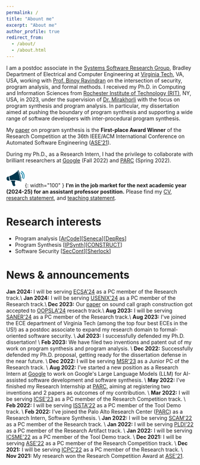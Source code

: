 ```yaml
---
permalink: /
title: "Abount me"
excerpt: "About me"
author_profile: true
redirect_from: 
  - /about/
  - /about.html
---
```



I am a postdoc associate in the [Systems Software Research Group](https://www.ssrg.ece.vt.edu/), Bradley Department of Electrical and Computer Engineering at [Virginia Tech](https://ece.vt.edu/), VA, USA, working with [Prof. Binoy Ravindran](https://binoyravindran.github.io/) on the intersection of security, program analysis, and formal methods. I received my Ph.D. in Computing and Information Sciences from [Rochester Institute of Technology (RIT)](https://rit.edu/), NY, USA, in 2023, under the supervision of [Dr. Mirakhorli](http://www.se.rit.edu/~mehdi/) with the focus on program synthesis and program analysis. In particular, my dissertation aimed at pushing the boundary of program synthesis and supporting a wide range of software developers with inter-procedural program synthesis.

My [paper](https://ieeexplore.ieee.org/document/9678705) on program synthesis is the **First-place Award Winner** of the Research Competition at the 36th IEEE/ACM International Conference on Automated Software Engineering ([ASE’21](https://conf.researchr.org/home/ase-2021)).

During my Ph.D., as a Research Intern, I had the privilege to collaborate with brilliant researchers at [Google](http://www.google.com) (Fall 2022) and [PARC](https://www.parc.com) (Spring 2022). 



![Announcement](/assets/images/hiclipart_announcement.png){: width="100" } <b>I'm in the job market for the next academic year (2024-25) for an assistant professor postition.</b> Please find my [CV](/assets/docs/Ali_Shokri-CV-2024.pdf), [research statement](/assets/docs/Ali_Research_Statement.pdf), and [teaching statement](/assets/docs/Ali_Teaching_Statement.pdf).





# Research interests

- Program analysis \[[ArCode](https://ieeexplore.ieee.org/iel7/9426689/9426711/09426773.pdf)\]\[[Seneca](https://arxiv.org/pdf/2311.00943)\]\[[DepRes](https://arxiv.org/pdf/2108.01165)\]
- Program Synthesis \[[IPSynth](https://ieeexplore.ieee.org/iel7/9678507/9678392/09678705.pdf)\]\[[CONSTRUCT](https://arxiv.org/pdf/2308.00250)\]
- Software Security \[[SecCont](https://arxiv.org/pdf/2307.05605)\]\[[Sherlock](https://ieeexplore.ieee.org/iel7/9307608/9307628/09307656.pdf)\]

# News & announcements
**Jan 2024:** I will be serving [ECSA'24](https://conf.researchr.org/track/ecsa-2024/ecsa-2024-research-papers) as a PC member of the Research track.\\
**Jan 2024:** I will be serving [USENIX'24](https://www.usenix.org/conference/usenixsecurity24) as a PC member of the Research track.\\
**Dec 2023:** Our [paper](https://arxiv.org/ftp/arxiv/papers/2311/2311.00943.pdf) on sound call graph construction got accepted to [OOPSLA'24](https://2024.splashcon.org/track/splash-2024-oopsla#Call-for-Papers) reseach track.\\
**Aug 2023:** I will be serving [SANER'24](https://conf.researchr.org/track/saner-2024/saner-2024-papers) as a PC member of the Research track.\\
**Aug 2023:** I've joined the ECE department of Virginia Tech (among the top four best ECEs in the US!) as a postdoc associate to expand my research domain to formal-oriented software security.
\\
**Jul 2023:** I successfully defended my Ph.D. dissertation!
\\
**Feb 2023:** We have filed two inventions and patent out of my work on program synthesis and program analysis.
\\
**Dec 2022:** Successfully defended my Ph.D. proposal, getting ready for the dissertation defense in the near future.
\\
**Dec 2022:** I will be serving [MSR'23](https://conf.researchr.org/home/msr-2023) as a Junior PC of the Research track.
\\
**Aug 2022:** I’ve started a new position as a Research Intern at [Google](http://www.google.com/) to work on Google's Large Language Models (LLM) for AI-assisted software development and software synthesis.
\\
**May 2022:** I’ve finished my Research Internship at [PARC](https://www.parc.com/), aiming at registering two inventions and 2 papers as outcomes of my contribution.
\\
**Mar 2022:** I will be serving [ICSE'23](https://conf.researchr.org/track/icse-2023/icse-2023-SRC) as a PC member of the Research Competition track.
\\
**Feb 2022:** I will be serving [ISSTA'22](https://conf.researchr.org/track/issta-2022/issta-2022-tool-demonstrations) as a PC member of the Tool Demo track.
\\
**Feb 2022:** I’ve joined the Palo Alto Research Center ([PARC](https://www.parc.com/)) as a Research Intern, Software Synthesis.
\\
**Jan 2022:** I will be serving [SCAM'22](http://www.ieee-scam.org/2022/#cfpresearchtrack) as a PC member of the Research track.
\\
**Jan 2022:** I will be serving [PLDI'22](https://pldi22.sigplan.org/track/pldi-2022-PLDI-Research-Artifacts) as a PC member of the Research Artifact track.
\\
**Jan 2022:** I will be serving [ICSME'22](https://cyprusconferences.org/icsme2022/tool-demo-track/) as a PC member of the Tool Demo track.
\\
**Dec 2021:** I will be serving [ASE'22](https://conf.researchr.org/track/ase-2022/ase-2022-student-research-competition) as a PC member of the Research Competition track.
\\
**Dec 2021:** I will be serving [ICPC'22](https://conf.researchr.org/track/icpc-2022/icpc-2022-research) as a PC member of the Research track.
\\
**Nov 2021:** My research won the Research Competition Award at [ASE'21](https://conf.researchr.org/track/ase-2021/ase-2021-student-research-competition).

